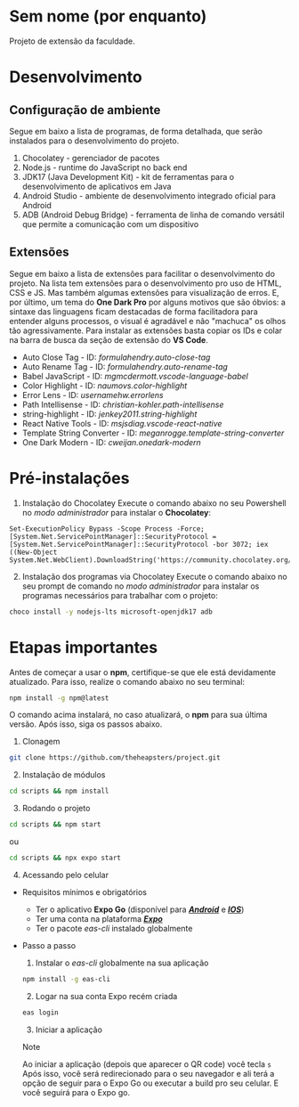 # Sem nome (por enquanto)

Projeto de extensão da faculdade.

# Desenvolvimento

## Configuração de ambiente

Segue em baixo a lista de programas, de forma detalhada, que serão instalados para o desenvolvimento do projeto.

1. Chocolatey - gerenciador de pacotes
2. Node.js - runtime do JavaScript no back end
3. JDK17 (Java Development Kit) - kit de ferramentas para o desenvolvimento de aplicativos em Java
4. Android Studio - ambiente de desenvolvimento integrado oficial para Android
5. ADB (Android Debug Bridge) - ferramenta de linha de comando versátil que permite a comunicação com um dispositivo

## Extensões

Segue em baixo a lista de extensões para facilitar o desenvolvimento do projeto. Na lista tem extensões para o desenvolvimento pro uso de HTML, CSS e JS. Mas também algumas extensões para visualização de erros. E, por último, um tema do **One Dark Pro** por alguns motivos que são óbvios: a sintaxe das linguagens ficam destacadas de forma facilitadora para entender alguns processos, o visual é agradável e não "machuca" os olhos tão agressivamente.
Para instalar as extensões basta copiar os IDs e colar na barra de busca da seção de extensão do **VS Code**.

- Auto Close Tag - ID: _formulahendry.auto-close-tag_
- Auto Rename Tag - ID: _formulahendry.auto-rename-tag_
- Babel JavaScript - ID: _mgmcdermott.vscode-language-babel_
- Color Highlight - ID: _naumovs.color-highlight_
- Error Lens - ID: _usernamehw.errorlens_
- Path Intellisense - ID: _christian-kohler.path-intellisense_
- string-highlight - ID: _jenkey2011.string-highlight_
- React Native Tools - ID: _msjsdiag.vscode-react-native_
- Template String Converter - ID: _meganrogge.template-string-converter_
- One Dark Modern - ID: _cweijan.onedark-modern_

# Pré-instalações

1. Instalação do Chocolatey
   Execute o comando abaixo no seu Powershell no _modo administrador_ para instalar o **Chocolatey**:

```shell
Set-ExecutionPolicy Bypass -Scope Process -Force; [System.Net.ServicePointManager]::SecurityProtocol = [System.Net.ServicePointManager]::SecurityProtocol -bor 3072; iex ((New-Object System.Net.WebClient).DownloadString('https://community.chocolatey.org/install.ps1'))
```

2. Instalação dos programas via Chocolatey
   Execute o comando abaixo no seu prompt de comando no _modo administrador_ para instalar os programas necessários para trabalhar com o projeto:

```bash
choco install -y nodejs-lts microsoft-openjdk17 adb
```

# Etapas importantes

Antes de começar a usar o **npm**, certifique-se que ele está devidamente atualizado. Para isso, realize o comando abaixo no seu terminal:

```bash
npm install -g npm@latest
```

O comando acima instalará, no caso atualizará, o **npm** para sua última versão. Após isso, siga os passos abaixo.

1. Clonagem

```bash
git clone https://github.com/theheapsters/project.git
```

2. Instalação de módulos

```bash
cd scripts && npm install
```

3. Rodando o projeto

```bash
cd scripts && npm start
```

ou

```bash
cd scripts && npx expo start
```

4. Acessando pelo celular

- Requisitos mínimos e obrigatórios

  - Ter o aplicativo **Expo Go** (disponível para [**_Android_**](https://play.google.com/store/apps/details?id=host.exp.exponent&referrer=www) e [**_IOS_**](https://itunes.apple.com/app/apple-store/id982107779))
  - Ter uma conta na plataforma [**_Expo_**](https://expo.dev/signup)
  - Ter o pacote _eas-cli_ instalado globalmente

- Passo a passo
  1. Instalar o _eas-cli_ globalmente na sua aplicação
  ```bash
  npm install -g eas-cli
  ```
  2. Logar na sua conta Expo recém criada
  ```bash
  eas login
  ```
  3. Iniciar a aplicação
  > [!NOTE]
  > Ao iniciar a aplicação (depois que aparecer o QR code) você tecla `s`
  Após isso, você será redirecionado para o seu navegador e ali terá a opção de seguir para o Expo Go ou executar a build pro seu celular. E você seguirá para o Expo go.